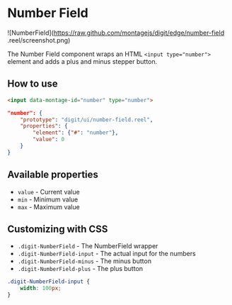 # Number Field

![NumberField](https://raw.github.com/montagejs/digit/edge/number-field
.reel/screenshot.png)

The Number Field component wraps an HTML `<input type="number">` element and adds a plus and minus stepper button.

## How to use

```html
<input data-montage-id="number" type="number">
```

```json
"number": {
    "prototype": "digit/ui/number-field.reel",
    "properties": {
        "element": {"#": "number"},
        "value": 0
    }
}
```


## Available properties

* `value` - Current value
* `min` - Minimum value
* `max` - Maximum value



## Customizing with CSS

* `.digit-NumberField` - The NumberField wrapper
* `.digit-NumberField-input` - The actual input for the numbers
* `.digit-NumberField-minus` - The minus button
* `.digit-NumberField-plus` - The plus button

```css
.digit-NumberField-input {
    width: 100px;
}
```
